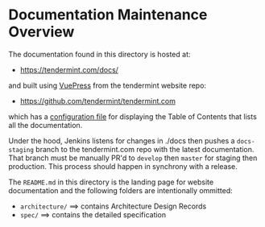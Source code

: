 # Documentation Maintenance Overview

The documentation found in this directory is hosted at:

- https://tendermint.com/docs/

and built using [VuePress](https://vuepress.vuejs.org/) from the tendermint website repo:

- https://github.com/tendermint/tendermint.com

which has a [configuration file](https://github.com/tendermint/tendermint.com/blob/develop/docs/.vuepress/config.js) for displaying
the Table of Contents that lists all the documentation.

Under the hood, Jenkins listens for changes in ./docs then pushes a `docs-staging` branch to the tendermint.com repo with the latest documentation. That branch must be manually PR'd to `develop` then `master` for staging then production. This process should happen in synchrony with a release.

The `README.md` in this directory is the landing page for
website documentation and the following folders are intentionally
ommitted:

- `architecture/` ==> contains Architecture Design Records
- `spec/` ==> contains the detailed specification
